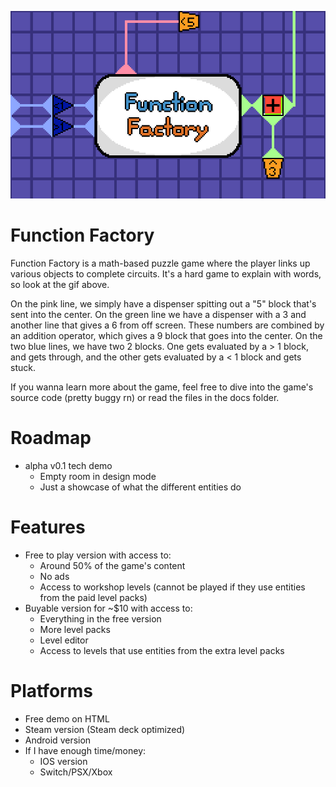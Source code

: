 ![Alt Text](previews/titlescreen.gif)
  
# Function Factory
Function Factory is a math-based puzzle game where the player links up various objects to complete circuits. It's a hard game to explain with words, so look at the gif above.  
  
On the pink line, we simply have a dispenser spitting out a "5" block that's sent into the center. On the green line we have a dispenser with a 3 and another line that gives a 6 from off screen. These numbers are combined by an addition operator, which gives a 9 block that goes into the center. On the two blue lines, we have two 2 blocks. One gets evaluated by a > 1 block, and gets through, and the other gets evaluated by a < 1 block and gets stuck.

If you wanna learn more about the game, feel free to dive into the game's source code (pretty buggy rn) or read the files in the docs folder.

# Roadmap
 - alpha v0.1 tech demo
     - Empty room in design mode
     - Just a showcase of what the different entities do

# Features
 - Free to play version with access to:
    - Around 50% of the game's content
    - No ads
    - Access to workshop levels (cannot be played if they use entities from the paid level packs)
 - Buyable version for ~$10 with access to:
    - Everything in the free version
    - More level packs
    - Level editor
    - Access to levels that use entities from the extra level packs

# Platforms
 - Free demo on HTML
 - Steam version (Steam deck optimized)
 - Android version
 - If I have enough time/money:
    - IOS version
    - Switch/PSX/Xbox
